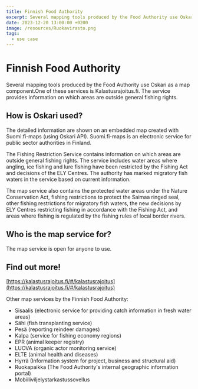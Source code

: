 ```yaml
---
title: Finnish Food Authority
excerpt: Several mapping tools produced by the Food Authority use Oskari as a map component.One of these services is Kalastusrajoitus.fi. The service provides information on which areas are outside general fishing rights.
date: 2023-12-20 13:00:00 +0200
image: /resources/Ruokavirasto.png
tags:
  - use case
---
```


# Finnish Food Authority

Several mapping tools produced by the Food Authority use Oskari as a map component.One of these services is Kalastusrajoitus.fi. The service provides information on which areas are outside general fishing rights.

## How is Oskari used?

The detailed information are shown on an embedded map created with Suomi.fi-maps (using Oskari API). Suomi.fi-maps is an electronic service for public sector authorities in Finland.

The Fishing Restriction Service contains information on which areas are outside general fishing rights. The service includes water areas where angling, ice fishing and lure fishing have been restricted by the Fishing Act and decisions of the ELY Centres. The authority has marked migratory fish waters in the service based on current information.

The map service also contains the protected water areas under the Nature Conservation Act, fishing restrictions to protect the Saimaa ringed seal, other fishing restrictions for migratory fish waters, the new decisions by ELY Centres restricting fishing in accordance with the Fishing Act, and areas where fishing is regulated by the fishing rules of local border rivers.

## Who is the map service for?

The map service is open for anyone to use.

## Find out more!

[https://kalastusrajoitus.fi/#/kalastusrajoitus](https://kalastusrajoitus.fi/#/kalastusrajoitus)

Other map services by the Finnish Food Authority:

- Sisaalis (electronic service for providing catch information in fresh water areas)
- Sähi (fish transplanting service)
- Pesä (reporting reindeer damages)
- Kalpa (service for fishing economy regions)
- EPR (animal keeper registry)
- LUOVA (organic actor monitoring service)
- ELTE (animal health and diseases)
- Hyrrä (Information system for project, business and structural aid)
- Ruokapaikka (The Food Authority's internal geographic information portal)
- Mobiiliviljelystarkastussovellus

